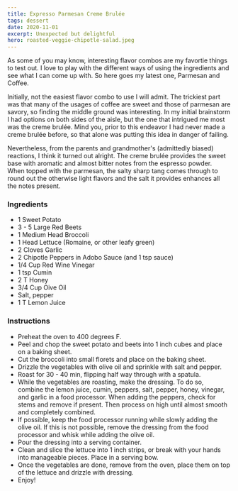 ```yaml
---
title: Expresso Parmesan Creme Brulée 
tags: dessert
date: 2020-11-01
excerpt: Unexpected but delightful
hero: roasted-veggie-chipotle-salad.jpeg
---
```


As some of you may know, interesting flavor combos are my favortie things to test out. I love to play with the different ways of using the ingredients and see what I can come up with. So here goes my latest one, Parmesan and Coffee. 

Initially, not the easiest flavor combo to use I will admit. The trickiest part was that many of the usages of coffee are sweet and those of parmesan are savory, so finding the middle ground was interesting.  In my initial brainstorm I had options on both sides of the aisle, but the one that intrigued me most was the creme brulée. Mind you, prior to this endeavor I had never made a creme brulée before, so that alone was putting this idea in danger of failing. 

Nevertheless, from the parents and grandmother's (admittedly biased) reactions, I think it turned out alright. The creme brulée provides the sweet base with aromatic and almost bitter notes from the espresso powder. When topped with the parmesan, the salty sharp tang comes through to round out the otherwise light flavors and the salt it provides enhances all the notes present. 

<p class="cred"> </p>

<div class="list-row">
    <div class="list-column-1">
       <div class="list-card ingredients">
        <h3>Ingredients</h3>
          <ul>
            <li>1 Sweet Potato</li>
            <li>3 - 5 Large Red Beets</li>
            <li>1 Medium Head Broccoli</li>
            <li>1 Head Lettuce (Romaine, or other leafy green)</li>
            <li>2 Cloves Garlic</li>
            <li>2 Chipotle Peppers in Adobo Sauce (and 1 tsp sauce)</li>
            <li>1/4 Cup Red Wine Vinegar</li>
            <li>1 tsp Cumin</li>
            <li>2 T Honey</li>
            <li>3/4 Cup Oive Oil</li>
            <li>Salt, pepper</li>
            <li>1 T Lemon Juice</li>
          </ul>
        </div>
    </div>
    <div class="list-column-2">
       <div class="list-card instructions">
        <h3>Instructions</h3>
          <ul>
          <li>Preheat the oven to 400 degrees F.</li>
          <li>Peel and chop the sweet potato and beets into 1 inch cubes and place on a baking sheet.</li>
          <li>Cut the broccoli into small florets and place on the baking sheet.</li>
          <li>Drizzle the vegetables with olive oil and sprinkle with salt and pepper.</li>
          <li>Roast for 30 - 40 min, flipping half way through with a spatula.</li>
          <li>While the vegetables are roasting, make the dressing. To do so, combine the lemon juice, cumin, peppers, salt, pepper, honey, vinegar, and garlic in a food processor. When adding the peppers, check for stems and remove if present. Then process on high until almost smooth and completely combined.</li>
          <li>If possible, keep the food processor running while slowly adding the olive oil. If this is not possible, remove the dressing from the food processor and whisk while adding the olive oil.</li>
          <li>Pour the dressing into a serving container.</li>
          <li>Clean and slice the lettuce into 1 inch strips, or break with your hands into manageable pieces. Place in a serving bow.</li>
          <li>Once the vegetables are done, remove from the oven, place them on top of the lettuce and drizzle with dressing.</li>
          <li>Enjoy!</li>
       </div>
    </div>
</div>
